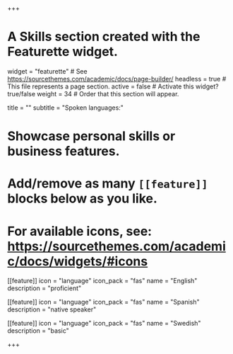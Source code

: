 +++
# A Skills section created with the Featurette widget.
widget = "featurette"  # See https://sourcethemes.com/academic/docs/page-builder/
headless = true  # This file represents a page section.
active = false  # Activate this widget? true/false
weight = 34  # Order that this section will appear.

title = ""
subtitle = "Spoken languages:"

# Showcase personal skills or business features.
#
# Add/remove as many `[[feature]]` blocks below as you like.
#
# For available icons, see: https://sourcethemes.com/academic/docs/widgets/#icons

[[feature]]
  icon = "language"
  icon_pack = "fas"
  name = "English"
  description = "proficient"

[[feature]]
  icon = "language"
  icon_pack = "fas"
  name = "Spanish"
  description = "native speaker"

[[feature]]
  icon = "language"
  icon_pack = "fas"
  name = "Swedish"
  description = "basic"

+++
